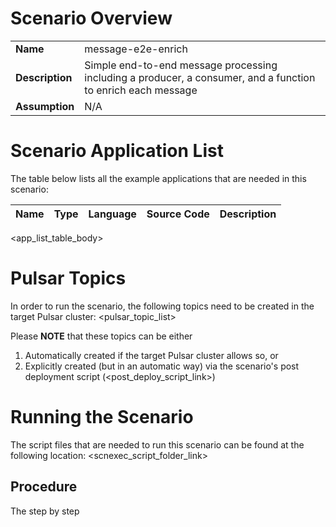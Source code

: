 # Scenario Overview

| | |
|-|-|
| **Name** | message-e2e-enrich |
| **Description** | Simple end-to-end message processing including a producer, a consumer, and a function to enrich each message |
| **Assumption** | N/A |


# Scenario Application List

The table below lists all the example applications that are needed in this scenario:

| Name | Type | Language | Source Code | Description |
| ---- | ---- | -------- | ----------- | ----------- |
<app_list_table_body>


# Pulsar Topics

In order to run the scenario, the following topics need to be created in the target Pulsar cluster:
<pulsar_topic_list>

Please **NOTE** that these topics can be either

1. Automatically created if the target Pulsar cluster allows so, or 
2. Explicitly created (but in an automatic way) via the scenario's post deployment script (<post_deploy_script_link>)

# Running the Scenario

The script files that are needed to run this scenario can be found at the following location: <scnexec_script_folder_link>

## Procedure

The step by step
